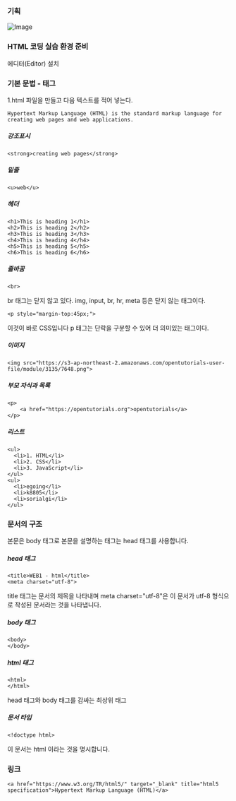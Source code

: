 ﻿### 기획
![Image](https://s3-ap-northeast-2.amazonaws.com/opentutorials-user-file/module/3135/7547.png)


### HTML 코딩 실습 환경 준비
에디터(Editor) 설치


### 기본 문법 - 태그
1.html 파일을 만들고 다음 텍스트를 적어 넣는다.
~~~
Hypertext Markup Language (HTML) is the standard markup language for creating web pages and web applications.
~~~

##### 강조표시 
~~~
<strong>creating web pages</strong>

~~~

##### 밑줄
~~~
<u>web</u>
~~~

##### 헤더
~~~
<h1>This is heading 1</h1>
<h2>This is heading 2</h2>
<h3>This is heading 3</h3>
<h4>This is heading 4</h4>
<h5>This is heading 5</h5>
<h6>This is heading 6</h6>
~~~

##### 줄바꿈
~~~
<br>
~~~
br 태그는 닫지 않고 있다.
img, input, br, hr, meta 등은 닫지 않는 태그이다.
~~~
<p style="margin-top:45px;">
~~~
이것이 바로 CSS입니다
p 태그는 단락을 구분할 수 있어 더 의미있는 태그이다.

##### 이미지
~~~
<img src="https://s3-ap-northeast-2.amazonaws.com/opentutorials-user-file/module/3135/7648.png">
~~~
##### 부모 자식과 목록
~~~
<p>
    <a href="https://opentutorials.org">opentutorials</a>
</p>
~~~
##### 리스트
~~~
<ul>
  <li>1. HTML</li>
  <li>2. CSS</li>
  <li>3. JavaScript</li>
</ul>
<ul>
  <li>egoing</li>
  <li>k8805</li>
  <li>sorialgi</li>
</ul>
~~~


### 문서의 구조
본문은 body 태그로 본문을 설명하는 태그는 head 태그를 사용합니다.

##### head 태그
~~~
<title>WEB1 - html</title>
<meta charset="utf-8">
~~~
title 태그는 문서의 제목을 나타내며
meta charset="utf-8"은 이 문서가 utf-8 형식으로 작성된 문서라는 것을 나타냅니다.

##### body 태그
~~~
<body>
</body>
~~~

##### html 태그
~~~
<html>
</html>
~~~
head 태그와 body 태그를 감싸는 최상위 태그

##### 문서 타입
~~~
<!doctype html>
~~~
이 문서는 html 이라는 것을 명시합니다.

### 링크
~~~
<a href="https://www.w3.org/TR/html5/" target="_blank" title="html5 specification">Hypertext Markup Language (HTML)</a>
~~~